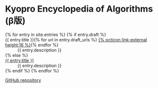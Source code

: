 # Kyopro Encyclopedia of Algorithms (β版)

<dl>
{% for entry in site.entries %}
    {% if entry.draft %}
        <dt>{{ entry.title }}{% for url in entry.draft_urls %} <a href="{{ url }}" class="link-external">{% octicon link-external height:16 %}</a>{% endfor %}</dt>
        <dd>{{ entry.description }}</dd>
    {% else %}
        <dt><a href="{{ site.baseurl }}{{ entry.url }}">{{ entry.title }}</a></dt>
        <dd>{{ entry.description }}</dd>
    {% endif %}
{% endfor %}
</dl>

<div class="github-links">
    <a href="{{ site.github.repository_url }}">GitHub repository</a>
</div>
